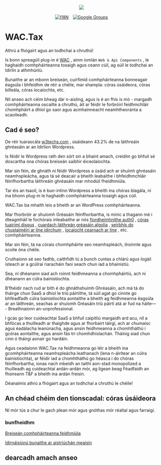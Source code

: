 <p align="center"><a href="https://wac.tax"><img src="https://cdn.jsdelivr.net/gh/wactax/img/logo.svg"/></a></p><p align="center"><a href="https://github.com/wactax/wac.tax/blob/main/doc/README.md#readme"><img alt="I18N" src="https://cdn.jsdelivr.net/gh/wactax/img/t.svg"/></a>　<a href="https://groups.google.com/u/2/g/wactax"><img alt="Google Groups" src="https://cdn.jsdelivr.net/gh/wactax/img/g-groups.svg"/></a></p>

# WAC.Tax

Athrú a fhógairt agus an todhchaí a chruthú!

Is bonn spreagúil plug-in é [WAC](https://wac.tax) , ainm iomlán `Web & Api Components` , le haghaidh comhpháirteanna tosaigh agus ceann cúil, ag súil le todhchaí an Idirlín a athmhúnlú.

Bunaithe ar an mbonn breiseán, cuirfimid comhpháirteanna bonneagair éagsúla i bhfeidhm de réir a chéile, mar shampla: córas úsáideora, córas billeála, córas íocaíochta, etc.

Níl anseo ach céim bheag dár n-aisling, agus is é an fhís is mó - margadh comhpháirteanna oscailte a chruthú, áit ar féidir le forbróirí feidhmchláir chomhpháirt a dhíol go saor agus acmhainneacht neamhtheoranta a scaoileadh.

## Cad é seo?

De réir tuarascála [w3techs.com](https://w3techs.com/technologies/details/cm-wordpress) , úsáideann 43.2% de na láithreáin ghréasáin ar an Idirlíon Wordpress.

Is féidir le Wordpress rath den sórt sin a bhaint amach, creidim go bhfuil sé doscartha óna chóras breiseán saibhir éiceolaíochta.

Mar sin féin, de ghnáth ní féidir Wordpress a úsáid ach ar shuímh ghréasáin neamhspleácha, agus tá sé deacair a bheith leabaithe i bhfeidhmchláir féinfhorbartha láithreáin ghréasáin mar mhodúil fheidhmiúla.

Tar éis an tsaoil, is é bun-intinn Wordpress a bheith ina chóras blagála, ní ina bhonn plug-in le haghaidh comhpháirteanna tosaigh agus cúil.

WAC.Tax ba mhaith leis a bheith ar an WordPress comhpháirteanna.

Mar fhorbróir ar shuíomh Gréasáin féinfhorbartha, is minic a thagann mé i dteagmháil le fochórais inleabaithe ar nós [fíordheimhnithe auth0](https://auth0.com) , [córas tuairimí disqus](https://disqus.com) , [cuardach láithreán gréasáin algolia](https://www.algolia.com) , [seirbhís do chustaiméirí ar líne idirchum](https://www.intercom.com) , [íocaíocht cearnach ar líne](https://developer.squareup.com/docs/web-payments/overview) , etc. comhpháirteanna.

Mar sin féin, tá na córais chomhpháirte seo neamhspleách, ilroinnte agus scoite óna chéile.

Cruthaíonn sé seo fadhb, caithfidh tú a bunch cuntas a chlárú agus logáil isteach ar a gcúlraí riaracháin faoi seach chun iad a bhainistiú.

Sea, ní dhéanann siad ach roinnt feidhmeanna a chomhpháirtiú, ach ní dhéanann an cúlra bainistíochta.

B’fhéidir nach rud ar bith é do ghnáthshuímh Ghréasáin, ach má tá do tháirge chun SaaS a dhíol le tríú páirtithe, tá súil agat go cinnte go bhféadfadh cúlra bainistíochta aontaithe a bheith ag feidhmeanna éagsúla ar an láithreán, seachas ar shuíomh Gréasáin tríú páirtí atá ar fud na háite— - Breathnaíonn an-unprofessional.

I gcás go leor cuideachtaí SaaS a bhfuil caipitliú margaidh ard acu, níl a bhfócas a thuilleadh ar thaighde agus ar fhorbairt táirgí, ach ar chumaisc agus éadálacha leanúnacha, agus ansin feidhmeanna a chomhtháthú i gcóras aontaithe, agus ansin fás trí chomhdhíolachán. Tháinig siad chun cinn ó tháirgí aonair go hardáin.

Agus ceadaíonn WAC.Tax na feidhmeanna go léir a bheith ina gcomhpháirteanna neamhspleácha leathanach (lena n-áirítear an cúlra bainistíochta), ar féidir iad a chomhtháthú go héasca i do chóras féinfhorbartha, ionas nach mbeidh an taithí aon-stad monopolized a thuilleadh ag cuideachtaí ardán-ardán mór, ag ligean beag Féadfaidh an fhoireann T&F a bheith ina ardán freisin.

Déanaimis athrú a fhógairt agus an todhchaí a chruthú le chéile!

## An chéad chéim den tionscadal: córas úsáideora

Ní mór tús a chur le gach plean mór agus gnóthas mór réaltaí agus farraigí.

### bunfheidhm

[Breiseán comhpháirteanna feidhmiúla](./pkg.md)

[Idirnáisiúnú bunaithe ar aistriúchán meaisín](./i18n.md)

## dearcadh amach anseo

